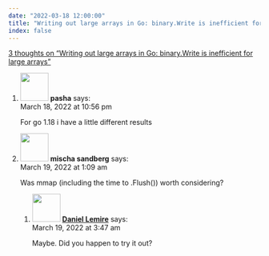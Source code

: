 ```yaml
---
date: "2022-03-18 12:00:00"
title: "Writing out large arrays in Go: binary.Write is inefficient for large arrays"
index: false
---
```


[3 thoughts on &ldquo;Writing out large arrays in Go: binary.Write is inefficient for large arrays&rdquo;](/lemire/blog/2022/03-18-writing-out-large-arrays-in-go-binary-write-is-inefficient-for-large-arrays)

<ol class="comment-list">
<li id="comment-623628" class="comment even thread-even depth-1">
<div class="comment-author vcard">
<img alt src="https://secure.gravatar.com/avatar/ab77f5ba95a5361f8de1d8a71d82f087?s=56&#038;d=mm&#038;r=g" srcset="https://secure.gravatar.com/avatar/ab77f5ba95a5361f8de1d8a71d82f087?s=112&#038;d=mm&#038;r=g 2x" class="avatar avatar-56 photo" height="56" width="56" decoding="async" /> <b class="fn">pasha</b> <span class="says">says:</span> </div>
<div class="comment-metadata"><time datetime="2022-03-18T22:56:00+00:00">March 18, 2022 at 10:56 pm</time></a> </div>
<div class="comment-content">
<p>For go 1.18 i have a little different results</p>
</div>
</li>
<li id="comment-623630" class="comment odd alt thread-odd thread-alt depth-1 parent">
<div class="comment-author vcard">
<img alt src="https://secure.gravatar.com/avatar/665b5f11dfc1fa01685d95dbee607d7b?s=56&#038;d=mm&#038;r=g" srcset="https://secure.gravatar.com/avatar/665b5f11dfc1fa01685d95dbee607d7b?s=112&#038;d=mm&#038;r=g 2x" class="avatar avatar-56 photo" height="56" width="56" decoding="async" /> <b class="fn">mischa sandberg</b> <span class="says">says:</span> </div>
<div class="comment-metadata"><time datetime="2022-03-19T01:09:03+00:00">March 19, 2022 at 1:09 am</time></a> </div>
<div class="comment-content">
<p>Was mmap (including the time to .Flush()) worth considering?</p>
</div>
<ol class="children">
<li id="comment-623635" class="comment byuser comment-author-lemire bypostauthor even depth-2">
<div class="comment-author vcard">
<img alt src="https://secure.gravatar.com/avatar/2ca999bef9535950f5b84281a4dab006?s=56&#038;d=mm&#038;r=g" srcset="https://secure.gravatar.com/avatar/2ca999bef9535950f5b84281a4dab006?s=112&#038;d=mm&#038;r=g 2x" class="avatar avatar-56 photo" height="56" width="56" loading="lazy" decoding="async" /> <b class="fn"><a href="https://lemire.me/en/" class="url" rel="ugc">Daniel Lemire</a></b> <span class="says">says:</span> </div>
<div class="comment-metadata"><time datetime="2022-03-19T03:47:43+00:00">March 19, 2022 at 3:47 am</time></a> </div>
<div class="comment-content">
<p>Maybe. Did you happen to try it out?</p>
</div>
</li>
</ol>
</li>
</ol>
